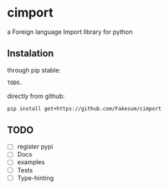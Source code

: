 # cimport

a Foreign language Import library for python

## Instalation

through pip stable:
```bash
TODO.
```

directly from github:
```bash
pip install get+https://github.com/Fakesum/cimport
```

## TODO

- [ ] register pypi
- [ ] Docs
- [ ] examples
- [ ] Tests
- [ ] Type-hinting